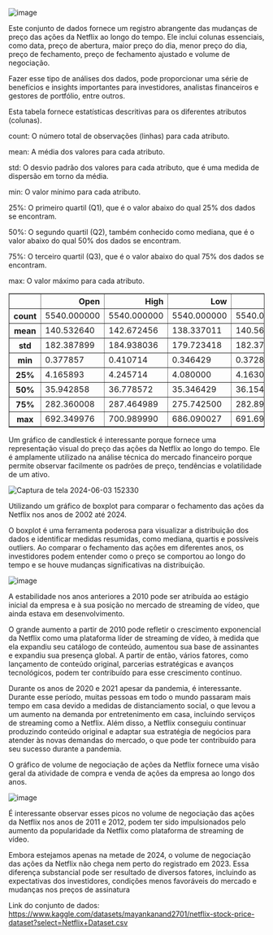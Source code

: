 ![image](https://github.com/VanderSC/analise-acoes-netflix/assets/95940138/415938ce-f30b-4cb6-af0a-0473d5c9c98d)

Este conjunto de dados fornece um registro abrangente das mudanças de preço das ações da Netflix ao longo do tempo. Ele inclui colunas essenciais, como data, preço de abertura, maior preço do dia, menor preço do dia, preço de fechamento, preço de fechamento ajustado e volume de negociação.

Fazer esse tipo de análises dos dados, pode proporcionar uma série de benefícios e insights importantes para investidores, analistas financeiros e gestores de portfólio, entre outros.

Esta tabela fornece estatísticas descritivas para os diferentes atributos (colunas).

count: O número total de observações (linhas) para cada atributo.

mean: A média dos valores para cada atributo.

std: O desvio padrão dos valores para cada atributo, que é uma medida de dispersão em torno da média.

min: O valor mínimo para cada atributo.

25%: O primeiro quartil (Q1), que é o valor abaixo do qual 25% dos dados se encontram.

50%: O segundo quartil (Q2), também conhecido como mediana, que é o valor abaixo do qual 50% dos dados se encontram.

75%: O terceiro quartil (Q3), que é o valor abaixo do qual 75% dos dados se encontram.

max: O valor máximo para cada atributo.

<table border="1" class="dataframe">
  <thead>
    <tr style="text-align: right;">
      <th></th>
      <th>Open</th>
      <th>High</th>
      <th>Low</th>
      <th>Close</th>
      <th>Adj Close</th>
      <th>Volume</th>
    </tr>
  </thead>
  <tbody>
    <tr>
      <th>count</th>
      <td>5540.000000</td>
      <td>5540.000000</td>
      <td>5540.000000</td>
      <td>5540.000000</td>
      <td>5540.000000</td>
      <td>5.540000e+03</td>
    </tr>
    <tr>
      <th>mean</th>
      <td>140.532640</td>
      <td>142.672456</td>
      <td>138.337011</td>
      <td>140.561354</td>
      <td>140.561354</td>
      <td>1.569438e+07</td>
    </tr>
    <tr>
      <th>std</th>
      <td>182.387899</td>
      <td>184.938036</td>
      <td>179.723418</td>
      <td>182.376297</td>
      <td>182.376297</td>
      <td>1.862414e+07</td>
    </tr>
    <tr>
      <th>min</th>
      <td>0.377857</td>
      <td>0.410714</td>
      <td>0.346429</td>
      <td>0.372857</td>
      <td>0.372857</td>
      <td>2.856000e+05</td>
    </tr>
    <tr>
      <th>25%</th>
      <td>4.165893</td>
      <td>4.245714</td>
      <td>4.080000</td>
      <td>4.163036</td>
      <td>4.163036</td>
      <td>5.751000e+06</td>
    </tr>
    <tr>
      <th>50%</th>
      <td>35.942858</td>
      <td>36.778572</td>
      <td>35.346429</td>
      <td>36.154285</td>
      <td>36.154285</td>
      <td>9.830450e+06</td>
    </tr>
    <tr>
      <th>75%</th>
      <td>282.360008</td>
      <td>287.464989</td>
      <td>275.742500</td>
      <td>282.892502</td>
      <td>282.892502</td>
      <td>1.859220e+07</td>
    </tr>
    <tr>
      <th>max</th>
      <td>692.349976</td>
      <td>700.989990</td>
      <td>686.090027</td>
      <td>691.690002</td>
      <td>691.690002</td>
      <td>3.234140e+08</td>
    </tr>
  </tbody>
</table>
</div>

Um gráfico de candlestick é interessante porque fornece uma representação visual do preço das ações da Netflix ao longo do tempo. Ele é amplamente utilizado na análise técnica do mercado financeiro porque permite observar facilmente os padrões de preço, tendências e volatilidade de um ativo.

![Captura de tela 2024-06-03 152330](https://github.com/VanderSC/analise-acoes-netflix/assets/95940138/cfea6a8f-c3b8-4b80-80e7-876cf79cc412)

Utilizando um gráfico de boxplot para comparar o fechamento das ações da Netflix nos anos de 2002 até 2024.

O boxplot é uma ferramenta poderosa para visualizar a distribuição dos dados e identificar medidas resumidas, como mediana, quartis e possíveis outliers. Ao comparar o fechamento das ações em diferentes anos, os investidores podem entender como o preço se comportou ao longo do tempo e se houve mudanças significativas na distribuição.

![image](https://github.com/VanderSC/analise-acoes-netflix/assets/95940138/8dbbc8eb-e2e2-440b-9ad6-6bb2dff0d095)

A estabilidade nos anos anteriores a 2010 pode ser atribuída ao estágio inicial da empresa e à sua posição no mercado de streaming de vídeo, que ainda estava em desenvolvimento.

O grande aumento a partir de 2010 pode refletir o crescimento exponencial da Netflix como uma plataforma líder de streaming de vídeo, à medida que ela expandiu seu catálogo de conteúdo, aumentou sua base de assinantes e expandiu sua presença global. A partir de então, vários fatores, como lançamento de conteúdo original, parcerias estratégicas e avanços tecnológicos, podem ter contribuído para esse crescimento contínuo.

Durante os anos de 2020 e 2021 apesar da pandemia, é interessante. Durante esse período, muitas pessoas em todo o mundo passaram mais tempo em casa devido a medidas de distanciamento social, o que levou a um aumento na demanda por entretenimento em casa, incluindo serviços de streaming como a Netflix. Além disso, a Netflix conseguiu continuar produzindo conteúdo original e adaptar sua estratégia de negócios para atender às novas demandas do mercado, o que pode ter contribuído para seu sucesso durante a pandemia.

O gráfico de volume de negociação de ações da Netflix fornece uma visão geral da atividade de compra e venda de ações da empresa ao longo dos anos.

![image](https://github.com/VanderSC/analise-acoes-netflix/assets/95940138/92d89f7a-58e6-47fe-bc91-3af5dcb2616f)

É interessante observar esses picos no volume de negociação das ações da Netflix nos anos de 2011 e 2012, podem ter sido impulsionados pelo aumento da popularidade da Netflix como plataforma de streaming de vídeo.

Embora estejamos apenas na metade de 2024, o volume de negociação das ações da Netflix não chega nem perto do registrado em 2023. Essa diferença substancial pode ser resultado de diversos fatores, incluindo as expectativas dos investidores, condições menos favoráveis do mercado e mudanças nos preços de assinatura

Link do conjunto de dados: https://www.kaggle.com/datasets/mayankanand2701/netflix-stock-price-dataset?select=Netflix+Dataset.csv
